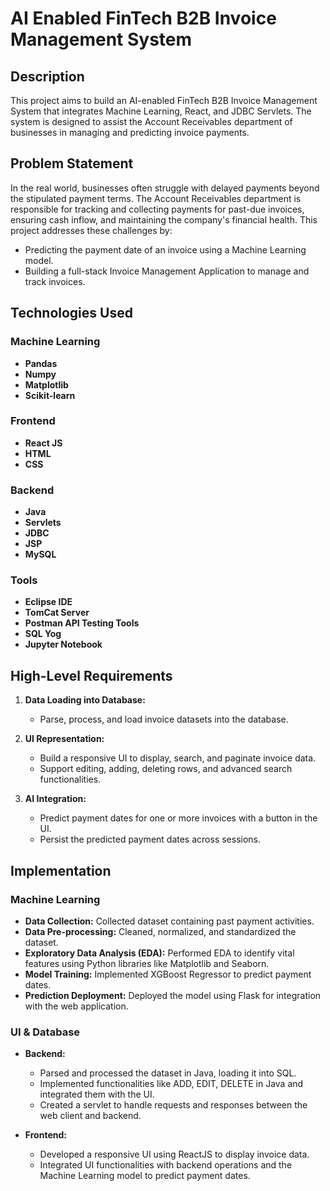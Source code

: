 # **AI Enabled FinTech B2B Invoice Management System**

## **Description**
This project aims to build an AI-enabled FinTech B2B Invoice Management System that integrates Machine Learning, React, and JDBC Servlets. The system is designed to assist the Account Receivables department of businesses in managing and predicting invoice payments.

## **Problem Statement**
In the real world, businesses often struggle with delayed payments beyond the stipulated payment terms. The Account Receivables department is responsible for tracking and collecting payments for past-due invoices, ensuring cash inflow, and maintaining the company's financial health. This project addresses these challenges by:

- Predicting the payment date of an invoice using a Machine Learning model.
- Building a full-stack Invoice Management Application to manage and track invoices.

## **Technologies Used**

### **Machine Learning**
- **Pandas**
- **Numpy**
- **Matplotlib**
- **Scikit-learn**

### **Frontend**
- **React JS**
- **HTML**
- **CSS**

### **Backend**
- **Java**
- **Servlets**
- **JDBC**
- **JSP**
- **MySQL**

### **Tools**
- **Eclipse IDE**
- **TomCat Server**
- **Postman API Testing Tools**
- **SQL Yog**
- **Jupyter Notebook**

## **High-Level Requirements**
1. **Data Loading into Database:**
   - Parse, process, and load invoice datasets into the database.
   
2. **UI Representation:**
   - Build a responsive UI to display, search, and paginate invoice data.
   - Support editing, adding, deleting rows, and advanced search functionalities.
   
3. **AI Integration:**
   - Predict payment dates for one or more invoices with a button in the UI.
   - Persist the predicted payment dates across sessions.

## **Implementation**

### **Machine Learning**
- **Data Collection:** Collected dataset containing past payment activities.
- **Data Pre-processing:** Cleaned, normalized, and standardized the dataset.
- **Exploratory Data Analysis (EDA):** Performed EDA to identify vital features using Python libraries like Matplotlib and Seaborn.
- **Model Training:** Implemented XGBoost Regressor to predict payment dates.
- **Prediction Deployment:** Deployed the model using Flask for integration with the web application.

### **UI & Database**
- **Backend:**
  - Parsed and processed the dataset in Java, loading it into SQL.
  - Implemented functionalities like ADD, EDIT, DELETE in Java and integrated them with the UI.
  - Created a servlet to handle requests and responses between the web client and backend.
  
- **Frontend:**
  - Developed a responsive UI using ReactJS to display invoice data.
  - Integrated UI functionalities with backend operations and the Machine Learning model to predict payment dates.
